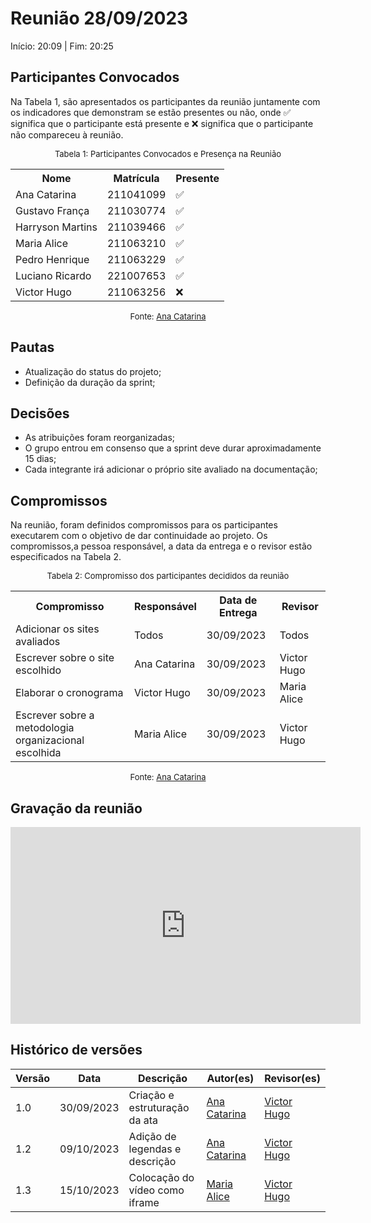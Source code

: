 # Reunião 28/09/2023
Início: 20:09 | Fim: 20:25

## Participantes Convocados

Na Tabela 1, são apresentados os participantes da reunião juntamente com os indicadores que demonstram se estão presentes ou não, onde ✅ significa que o participante está presente e ❌ significa que o participante não compareceu à reunião.

<center>

<font size="2"><p style="text-align: center">Tabela 1: Participantes Convocados e Presença na Reunião</p></font>

<table align="center">
  <tr>
    <th>Nome</th><th>Matrícula</th><th>Presente</th>
  </tr>
  <tr><td>Ana Catarina</td><td>211041099</td><td>✅</td></tr>
  <tr><td>Gustavo França</td><td>211030774</td><td>✅</td></tr>
  <tr><td>Harryson Martins</td><td>211039466</td><td>✅</td></tr>
  <tr><td>Maria Alice</td><td>211063210</td><td>✅</td></tr>
  <tr><td>Pedro Henrique</td><td>211063229</td><td>✅</td></tr>
  <tr><td>Luciano Ricardo</td><td>221007653</td><td>✅</td></tr>
  <tr><td>Victor Hugo</td><td>211063256</td><td>❌</td></tr>
</table>

<font size="2"><p style="text-align: center">Fonte: [Ana Catarina](https://github.com/an4catarina)</p></font>

</center>



## Pautas

- Atualização do status do projeto;
- Definição da duração da sprint;

## Decisões

- As atribuições foram reorganizadas;
- O grupo entrou em consenso que a sprint deve durar aproximadamente 15 dias;
- Cada integrante irá adicionar o próprio site avaliado na documentação;

## Compromissos

Na reunião, foram definidos compromissos para os participantes executarem com o objetivo de dar continuidade ao projeto. Os compromissos,a pessoa responsável, a data da entrega e o revisor estão especificados na Tabela 2.

<center>

<font size="2"><p style="text-align: center">Tabela 2: Compromisso dos participantes decididos da reunião</p></font>

<table>
  <tr>
    <th>Compromisso</th><th>Responsável</th><th>Data de Entrega</th><th>Revisor</th>
    </tr>
    <tr><td>Adicionar os sites avaliados</td><td>Todos</td><td>30/09/2023</td><td>Todos</td>
    </tr><tr><td>Escrever sobre o site escolhido</td><td>Ana Catarina</td><td>30/09/2023</td><td>Victor Hugo</td>
    </tr><tr><td>Elaborar o cronograma</td><td>Victor Hugo</td><td>30/09/2023</td><td>Maria Alice</td>
    </tr><tr><td>Escrever sobre a metodologia organizacional escolhida</td><td>Maria Alice</td><td>30/09/2023</td><td>Victor Hugo</td>
</table>

<font size="2"><p style="text-align: center">Fonte: [Ana Catarina](https://github.com/an4catarina)</p></font>

</center>



## Gravação da reunião

<center>
<iframe width="560" height="315" src="https://www.youtube.com/embed/GaW1fKk2hqw?si=0o6WmqPmnBo1v-YK" title="YouTube video player" frameborder="0" allow="accelerometer; autoplay; clipboard-write; encrypted-media; gyroscope; picture-in-picture; web-share" allowfullscreen></iframe>
</center>

## Histórico de versões

| Versão |    Data    | Descrição                     | Autor(es)                                      | Revisor(es)                                   |
| ------ | :--------: | ----------------------------- | ---------------------------------------------- | --------------------------------------------- |
| 1.0    | 30/09/2023 | Criação e estruturação da ata | [Ana Catarina](https://github.com/an4catarina) | [Victor Hugo](https://github.com/ViictorHugoo)|
| 1.2    | 09/10/2023 | Adição de legendas e descrição | [Ana Catarina](https://github.com/an4catarina) | [Victor Hugo](https://github.com/ViictorHugoo)|
| 1.3     | 15/10/2023 | Colocação do vídeo como iframe| [Maria Alice](https://github.com/Maliz30) |[Victor Hugo](https://github.com/ViictorHugoo)|
